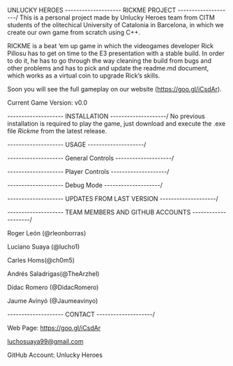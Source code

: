 UNLUCKY HEROES
\-------------------- RICKME PROJECT --------------------/
This is a personal project made by Unlucky Heroes team from CITM students of the olitechical University of Catalonia in Barcelona, in which we create our own game from scratch using C++.

RICKME is a beat ‘em up game in which the videogames developer Rick Pillosu has to get on time to the E3 presentation with a stable build. In order to do it, he has to go through the way cleaning the build from bugs and other problems and has to pick and update the readme.md document, which works as a virtual coin to upgrade Rick’s skills.

Soon you will see the full gameplay on our website (https://goo.gl/iCsdAr).

Current Game Version: v0.0

\-------------------- INSTALLATION --------------------/
No previous installation is required to play the game, just download and execute the .exe file *Rickme* from the latest release.

\-------------------- USAGE --------------------/

\-------------------- General Controls --------------------/

\-------------------- Player Controls --------------------/

\-------------------- Debug Mode --------------------/

\-------------------- UPDATES FROM LAST VERSION --------------------/

\-------------------- TEAM MEMBERS AND GITHUB ACCOUNTS --------------------/

Roger León (@rleonborras)

Luciano Suaya (@lucho1)

Carles Homs(@ch0m5)

Andrés Saladrigas(@TheArzhel)

Dídac Romero (@DidacRomero)

Jaume Avinyó (@Jaumeavinyo)

\-------------------- CONTACT --------------------/

Web Page: https://goo.gl/iCsdAr

luchosuaya99@gmail.com

GitHub Account: Unlucky Heroes



